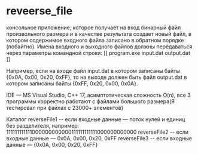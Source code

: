 # reveerse_file
консольное приложение, которое получает на вход бинарный файл произвольного размера и в качестве результата создает новый файл, в котором содержимое входного файла записано в обратном порядке (побайтно). Имена входного и выходного файлов должны передаваться через параметры командной строки:
[[
program.exe input.dat output.dat
]]

Например, если на входе файл input.dat в котором записаны байты {0x0A, 0x00, 0x20, 0xFF}, то на выходе должен быть файл output.dat в котором записаны байты {0xFF, 0x20, 0x00, 0x0A}.

IDE — MS Visual Studio, C++ 17, асимптотическая сложность O(n), все 3 программы корректно работают  с файлами большого размера(Я тестировал при файлах с 23000+ элементов)

Каталог reverseFile1 --  если входные данные — поток нулей и единиц без разделителя, например: 111111111111000000000000111111111111000000000000
reverseFile2 -- если входные данные — 0x0A, 0x00, 0x20, 0xFF
reverseFile3 -- если входные данные — {0x0A, 0x00, 0x20, 0xFF}
